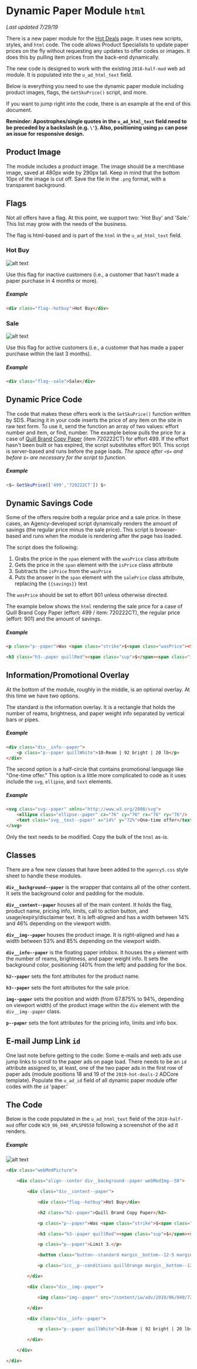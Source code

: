 # Dynamic Paper Module `html`
_Last updated 7/29/19_

There is a new paper module for the [Hot Deals](https://www.quill.com/daily-deals/cbx/35.html) page. It uses new scripts, styles, and `html` code. The code allows Product Specialists to update paper prices on the fly without requesting any updates to offer codes or images. It does this by pulling item prices from the back-end dynamically.

The new code is designed to work with the existing `2018-half-mod` web ad module. It is populated into the `u_ad_html_text` field.

Below is everything you need to use the dynamic paper module including product images, flags, the `GetSkuPrice()` script, and more.

If you want to jump right into the code, there is an example at the end of this document.

__Reminder: Apostrophes/single quotes in the `u_ad_html_text` field need to be preceded by a backslash (e.g. `\'`). Also, positioning using `px` can pose an issue for responsive design.__

## Product Image
The module includes a product image. The image should be a merchbase image, saved at 480px wide by 290px tall. Keep in mind that the bottom 10px of the image is cut off. Save the file in the `.png` format, with a transparent background.

## Flags
Not all offers have a flag. At this point, we support two: 'Hot Buy' and 'Sale.' This list may grow with the needs of the business.

The flag is html-based and is part of the `html` in the `u_ad_html_text` field.

### Hot Buy
![alt text](https://www.quill.com/content/iw/images/documentation/hot-buy.png "Hot Buy flag screen shot")

Use this flag for inactive customers (i.e., a customer that hasn't made a paper purchase in 4 months or more).

##### Example
```html
<div class="flag--hotbuy">Hot Buy</div>
```

### Sale
![alt text](https://www.quill.com/content/iw/images/documentation/sale.png "Sale flag screen shot")

Use this flag for active customers (i.e., a customer that has made a paper purchase within the last 3 months).

##### Example
```html
<div class="flag--sale">Sale</div>
```

## Dynamic Price Code
The code that makes these offers work is the `GetSkuPrice()` function written by SDS. Placing it in your code inserts the price of any item on the site in raw text form. To use it, send the function an array of two values: effort number and item, or find, number. The example below pulls the price for a case of [Quill Brand Copy Paper](https://www.quill.com/quill-brand-copy-paper-8-1-2-x-11-92-bright-20-lb-10-reams-500-sheets-720222/cbs/200885.html?Effort_Code=499&Find_Number=720222CT) (item 720222CT) for effort 499. If the effort hasn't been built or has expired, the script substitutes effort 901.  This script is server-based and runs before the page loads. _The space after `<$=` and before `$>` are necessary for the script to function._

##### Example
```javascript
<$= GetSkuPrice(['499','720222CT']) $>
```

## Dynamic Savings Code
Some of the offers require both a regular price and a sale price. In these cases, an Agency-developed script dynamically renders the amount of savings (the regular price minus the sale price). This script is browser-based and runs when the module is rendering after the page has loaded.

The script does the following:
1. Grabs the price in the `span` element with the `wasPrice` class attribute
2. Gets the price in the `span` element with the `isPrice` class attribute
3. Subtracts the `isPrice` from the `wasPrice`
4. Puts the answer in the `span` element with the `salePrice` class attribute, replacing the `{{savings}}` text

The `wasPrice` should be set to effort 901 unless otherwise directed.

The example below shows the `html` rendering the sale price for a case of Quill Brand Copy Paper (effort: 499 / item: 720222CT), the regular price (effort: 901) and the amount of savings.

##### Example
```html
<p class="p--paper">Was <span class="strike">$<span class="wasPrice"><$= GetSkuPrice(['901','720222CT']) $></span></span> Save $<span class="savePrice">{{savings}}</span></p>

<h3 class="h3--paper quillRed"><span class="sup">$</span><span class="isPrice"><$= GetSkuPrice(['499','720222CT']) $></span></h3>
```

## Information/Promotional Overlay
At the bottom of the module, roughly in the middle, is an optional overlay.  At this time we have two options.

The standard is the information overlay.  It is a rectangle that holds the number of reams, brightness, and paper weight info separated by vertical bars or pipes.

##### Example
```html
<div class="div__info--paper">
    <p class="p--paper quillWhite">10-Ream | 92 bright | 20 lb</p>
</div>
```

The second option is a half-circle that contains promotional language like "One-time offer." This option is a little more complicated to code as it uses include the `svg`, `ellipse`, and `text` elements.

##### Example
```html
<svg class="svg--paper" xmlns="http://www.w3.org/2000/svg">
    <ellipse class="ellipse--paper" cx="76" cy="76" rx="76" ry="76"/>
    <text class="svg__text--paper" x="14%" y="72%">One-time offer</text>
</svg>
```

Only the text needs to be modified.  Copy the bulk of the `html` as-is.

## Classes
There are a few new classes that have been added to the `agency5.css` style sheet to handle these modules.

__`div__background--paper`__ is the wrapper that contains all of the other content. It sets the background color and padding for the module.

__`div__content--paper`__ houses all of the main content. It holds the flag, product name, pricing info, limits, call to action button, and usage/expiry/disclaimer text. It is left-aligned and has a width between 14% and 46% depending on the viewport width.

__`div__img--paper`__ houses the product image. It is right-aligned and has a width between 53% and 85% depending on the viewport width.

__`div__info--paper`__ is the floating paper infobox. It houses the `p` element with the number of reams, brightness, and paper weight info. It sets the background color, positioning (40% from the left) and padding for the box.

__`h2--paper`__ sets the font attributes for the product name.

__`h3--paper`__ sets the font attributes for the sale price.

__`img--paper`__ sets the position and width (from 67.875% to 94%, depending on viewport width) of the product image within the `div` element with the `div__img--paper` class.

__`p--paper`__ sets the font attributes for the pricing info, limits and info box.

## E-mail Jump Link `id`
One last note before getting to the code: Some e-mails and web ads use jump links to scroll to the paper ads on page load. There needs to be an `id` attribute assigned to, at least, one of the two paper ads in the first row of paper ads (module positions 18 and 19 of the `2019-hot-deals-2` ADCore template). Populate the `u_ad_id` field of all dynamic paper module offer codes with the `id` 'paper.'
 
## The Code
Below is the code populated in the `u_ad_html_text` field of the `2018-half-mod` offer code `W19_06_040_4PLSP0550` following a screenshot of the ad it renders.

##### Example
![alt text](https://www.quill.com/content/iw/images/documentation/W19_06_040_4PLSP0550.png "W19_06_040_4PLSP0550 screen shot")

```html
<div class="webModPicture">

    <div class="align--center div__background--paper webModImg--50">

        <div class="div__content--paper">

            <div class="flag--hotbuy">Hot Buy</div>

            <h2 class="h2--paper">Quill Brand Copy Paper</h2>

            <p class="p--paper">Was <span class="strike">$<span class="wasPrice"><$= GetSkuPrice(['901','720222CT']) $></span></span> Save $<span class="savePrice">{{savings}}</span></p>

            <h3 class="h3--paper quillRed"><span class="sup">$</span><span class="isPrice"><$= GetSkuPrice(['510','720222CT']) $></span></h3>

            <p class="p--paper">Limit 3.</p>

            <button class="button--standard margin__bottom--12-5 margin__top--50 pfm scTrack" locater="carousel_1" onclick="showPriceInCart(this,\'200885\',\'510\',\'720222CT\')" sctype="pfm" sku="200885" title="Add to cart">Add to Cart</button>

            <p class="icc__p--conditions quillOrange margin__bottom--12-5" style="width:175px">No further discounts can be applied to the $<$= GetSkuPrice(['510','720222CT']) $> paper price.</p>

        </div>

        <div class="div__img--paper">

            <img class="img--paper" src="/content/iw/adv/2019/06/040/720222CT.png" alt="Quill Brand Copy Paper Case">

        </div>

        <div class="div__info--paper">

            <p class="p--paper quillWhite">10-Ream | 92 bright | 20 lb</p>

        </div>

    </div>

</div>
```